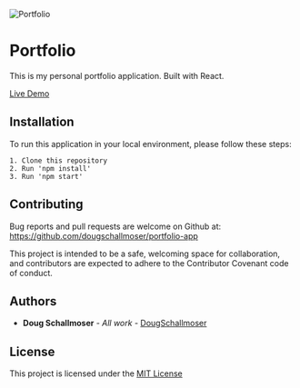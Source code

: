 ![Portfolio](https://user-images.githubusercontent.com/65590878/100535056-3fe41880-31ca-11eb-95ac-d363cef10403.png)

# Portfolio

This is my personal portfolio application. Built with React.

[Live Demo](https://www.dougschallmoser.com/)


## Installation

To run this application in your local environment, please follow these steps:

```
1. Clone this repository
2. Run 'npm install'
3. Run 'npm start'
```


## Contributing

Bug reports and pull requests are welcome on Github at:
https://github.com/dougschallmoser/portfolio-app

This project is intended to be a safe, welcoming space for collaboration, and contributors are expected to adhere to the Contributor Covenant code of conduct.
 

## Authors

* **Doug Schallmoser** - *All work* - [DougSchallmoser](https://github.com/dougschallmoser)


## License

This project is licensed under the [MIT License](https://opensource.org/licenses/MIT)
